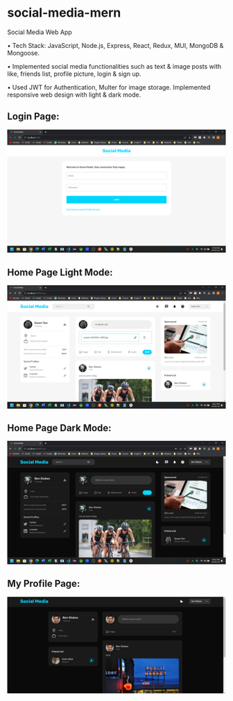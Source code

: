 # social-media-mern

Social Media Web App

• Tech Stack: JavaScript, Node.js, Express, React, Redux, MUI, MongoDB & Mongoose.

• Implemented social media functionalities such as text & image posts with like, friends list, profile picture, login & sign up.

• Used JWT for Authentication, Multer for image storage. Implemented responsive web design with light & dark mode.

## Login Page:

![Alt Text](https://github.com/bbazwalt/social-media-mern/blob/main/screenshots/login-page.png)

## Home Page Light Mode:

![Alt Text](https://github.com/bbazwalt/social-media-mern/blob/main/screenshots/home-page-light-mode.png)

## Home Page Dark Mode:

![Alt Text](https://github.com/bbazwalt/social-media-mern/blob/main/screenshots/home-page-dark-mode.png)

## My Profile Page:

![Alt Text](https://github.com/bbazwalt/social-media-mern/blob/main/screenshots/my-profile-page.png)
